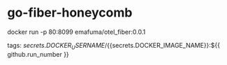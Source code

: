 # go-fiber-honeycomb

docker run -p 80:8099 emafuma/otel_fiber:0.0.1

 tags: ${{secrets.DOCKER_USERNAME}}/${{secrets.DOCKER_IMAGE_NAME}}:${{ github.run_number }}
